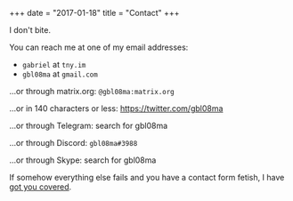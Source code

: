+++
date = "2017-01-18"
title = "Contact"
+++

I don't bite.

You can reach me at one of my email addresses:

- `gabriel` at `tny.im`
- `gbl08ma` at `gmail.com`

...or through matrix.org: `@gbl08ma:matrix.org`

...or in 140 characters or less: https://twitter.com/gbl08ma

...or through Telegram: search for gbl08ma

...or through Discord: `gbl08ma#3988`

...or through Skype: search for gbl08ma

If somehow everything else fails and you have a contact form fetish, I have [got you covered](https://gbl08ma.com/contact-me/).
